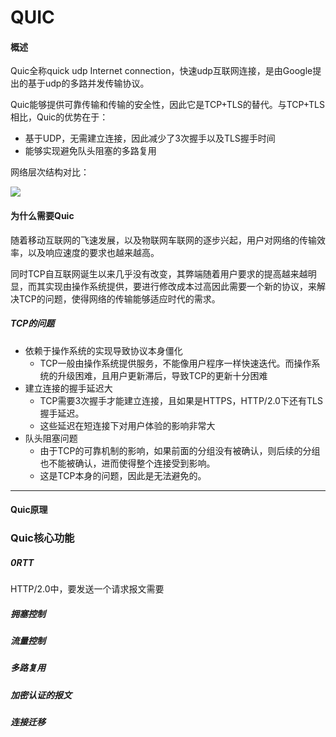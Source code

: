 # QUIC

#### 概述

Quic全称quick udp Internet connection，快速udp互联网连接，是由Google提出的基于udp的多路并发传输协议。

Quic能够提供可靠传输和传输的安全性，因此它是TCP+TLS的替代。与TCP+TLS相比，Quic的优势在于：

- 基于UDP，无需建立连接，因此减少了3次握手以及TLS握手时间
- 能够实现避免队头阻塞的多路复用

网络层次结构对比：

![](https://markdown-1259282458.cos.ap-nanjing.myqcloud.com/img/20210731160306.png)

#### 为什么需要Quic

随着移动互联网的飞速发展，以及物联网车联网的逐步兴起，用户对网络的传输效率，以及响应速度的要求也越来越高。

同时TCP自互联网诞生以来几乎没有改变，其弊端随着用户要求的提高越来越明显，而其实现由操作系统提供，要进行修改成本过高因此需要一个新的协议，来解决TCP的问题，使得网络的传输能够适应时代的需求。



##### TCP的问题

- 依赖于操作系统的实现导致协议本身僵化
  - TCP一般由操作系统提供服务，不能像用户程序一样快速迭代。而操作系统的升级困难，且用户更新滞后，导致TCP的更新十分困难
- 建立连接的握手延迟大
  - TCP需要3次握手才能建立连接，且如果是HTTPS，HTTP/2.0下还有TLS握手延迟。
  - 这些延迟在短连接下对用户体验的影响非常大
- 队头阻塞问题
  - 由于TCP的可靠机制的影响，如果前面的分组没有被确认，则后续的分组也不能被确认，进而使得整个连接受到影响。
  - 这是TCP本身的问题，因此是无法避免的。

---

#### Quic原理













### Quic核心功能

##### 0RTT

HTTP/2.0中，要发送一个请求报文需要

##### 拥塞控制

##### 流量控制

##### 多路复用

##### 加密认证的报文

##### 连接迁移

